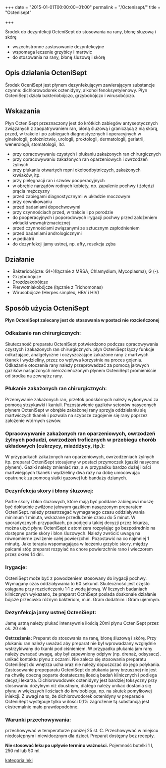 +++
date = "2015-01-01T00:00:00+01:00"
permalink = "/Octenisept/"
title = "Octenisept"

+++

Środek do dezynfekcji OcteniSept do stosowania na rany, błonę śluzową i skórę

-   wszechstronne zastosowanie dezynfekcyjne
-   wspomaga leczenie grzybicy i martwic
-   do stosowania na rany, błonę śluzową i skórę

Opis działania OcteniSept
-------------------------

Środek OceniSept jest płynem dezynfekującym zawierającym substancje czynne: dichlorowodorek octenidyny, alkohol fenoksyetylenowy. Płyn OcteniSept działa bakteriobójczo, grzybobójczo i wirusobójczo.

Wskazania
---------

Płyn OcteniSept przeznaczony jest do krótkich zabiegów antyseptycznych związanych z zaopatrywaniem ran, błoną śluzową i graniczącą z nią skórą, przed, w trakcie i po zabiegach diagnostycznych i operacyjnych w ginekologii, położnictwie, urologii, proktologii, dermatologii, geriatrii, wenerologii, stomatologii, itd.

-   przy opracowywaniu czystych i płukaniu zakażonych ran chirurgicznych
-   przy opracowywaniu zakażonych ran oparzeniowych i owrzodzeń żylnych
-   przy płukaniu otwartych ropni okołoodbytniczych, zakażonych krwiaków, itp.
-   przy pielęgnacji ran i szwów pooperacyjnych
-   w obrębie narządów rodnych kobiety, np. zapalenie pochwy i żołędzi prącia mężczyzny
-   przed zabiegami diagnostycznymi w układzie moczowym
-   przy cewnikowaniu
-   przed badaniami dopochwowymi
-   przy czynnościach przed, w trakcie i po porodzie
-   do pooperacyjnych i poporodowych irygacji pochwy przed założeniem wkładki wewnątrzmacicznej
-   przed czynnościami związanymi ze sztucznym zapłodnieniem
-   przed badaniami andrologicznymi
-   w pediatrii
-   do dezynfekcji jamy ustnej, np. afty, resekcja zęba

Działanie
---------

-   Bakteriobójcze: G(+)(łącznie z MRSA, Chlamydium, Mycoplasma), G (-).
-   Grzybobójcze
-   Drożdżakobójcze
-   Pierwotniakobójcze (łącznie z Trichomonas)
-   Wirusobójcze (Herpes simplex, HBV i HIV)

Sposób użycia OcteniSept
------------------------

**Płyn OcteniSept zalecany jest do stosowania w postaci nie rozcieńczonej**

### Odkażanie ran chirurgicznych:

Skuteczność preparatu OcteniSept potwierdzono podczas opracowywania czystych i zakażonych ran chirurgicznych. płyn OcteniSept łączy funkcje odkażające, analgetyczne i oczyszczające zakażone rany z martwych tkanek i wydzieliny, przez co wpływa korzystnie na proces gojenia. Odkażanie otoczenia rany należy przeprowadzać za pomocą jałowych gazików nasączonych nierozcieńczonym płynem OcteniSept promieniście od środka na zewnątrz rany.

### Płukanie zakażonych ran chirurgicznych:

Przemywanie zakażonych ran, przetok podskórnych należy wykonywać za pomocą strzykawki i kaniuli. Pozostawienie gazików setonów nasyconych płynem OcteniSept w obrębie zakażonej rany sprzyja oddzielaniu się martwiczych tkanek i pozwala na szybsze zagojenie się rany poprzez założenie wtórnych szwów.

### Opracowywanie zakażonych ran oparzeniowych, owrzodzeń żylnych podudzi, owrzodzeń troficznych w przebiegu chorób układowych (cukrzycy, miażdżycy, itp.):

W przypadkach zakażonych ran oparzeniowych, owrzodzeniach żylnych itp. preparat OcteniSept stosujemy w postaci przymoczek (gaziki nasycone płynem). Gaziki należy zmieniać raz, a w przypadku bardzo dużej ilości martwiejących tkanek i wydzieliny dwa razy na dobę umocowując opatrunek za pomocą siatki gazowej lub bandaży dzianych.

### Dezynfekcja skory i błony śluzowej:

Partie skory i błon śluzowych, które mają być poddane zabiegowi muszę być dokładnie zwilżone jałowym gazikiem nasączonym preparatem OcteniSept. należy przestrzegać wymaganego czasu oddziaływania minimum 1 minuta, wskazane przedłużenie czasu do 5 minut. W sporadycznych przypadkach, po podjęciu takiej decyzji przez lekarza, można użyć płynu OcteniSept z atomizera rozpylając go bezpośrednio na dostępne partie skóry i błon śluzowych. Należy zwrócić uwagę na równomierne zwilżenie całej powierzchni. Pozostawić na co najmniej 1 minutę. Jako terapia wspomagająca w leczeniu grzybic skory, między palcami stóp preparat rozpylać na chore powierzchnie rano i wieczorem przez okres 14 dni.

### Irygacje:

OcteniSept może być z powodzeniem stosowany do irygacji pochwy. Wymagany czas oddziaływania to 60 sekund. Skuteczność jest często osiągana przy rozcieńczeniu 1:1 z wodą jałową. W licznych badaniach klinicznych wykazano, że preparat OctniSept posiada doskonale działanie bójcze przeciwko różnym bakteriom, m.in. Gram dodatnim i Gram ujemnym.

### Dezynfekcja jamy ustnej OcteniSept:

Jamę ustną należy płukać intensywnie ilością 20ml płynu OcteniSept przez ok. 20 sek.

**Ostrzeżenia:** Preparat do stosowania na ranę, błonę śluzową i skórę. Przy płukaniu ran należy uważać aby preparat nie był wprowadzany względnie wstrzykiwany do tkanki pod ciśnieniem. W przypadku płukania jam rany należy zwracać uwagę, aby był zapewniony odpływ (np. drenaż, odsysacz). unikać kontaktu płynu z oczami. Nie zaleca się stosowania preparatu OcteniSept do wnętrza ucha oraz nie należy dopuszczać do jego połykania. Zastosowanie prepeparatu OcteniSept do płukania jamy brzusznej nie jest na chwilę obecną poparte dostateczną ilością badań klinicznych i podlega decyzji lekarza. Dichlorowodowek octenidyny jest bardziej toksyczny przy stosowaniu dożylnym niż doustnym, dlatego należy unikać dostania się płynu w większych ilościach do krwioobiegu, np. na skutek pomyłkowej iniekcji. Z uwagi na to, że dichlorowodorek octenidyny w preparacie OcteniSept występuje tylko w ilości 0,1% zagrożenie tą substancją jest ekstremalnie mało prawdopodobne.

### Warunki przechowywania:

przechowywać w temperaturze poniżej 25 st. C. Przechowywać w miejscu niedostępnym i niewidocznym dla dzieci. Preparat dostępny bez recepty.

**Nie stosować leku po upływie terminu ważności.** Pojemność butelki 1 l, 250 ml lub 50 ml.

[kategoria:leki](/atopedia/kategoria:leki "wikilink")
